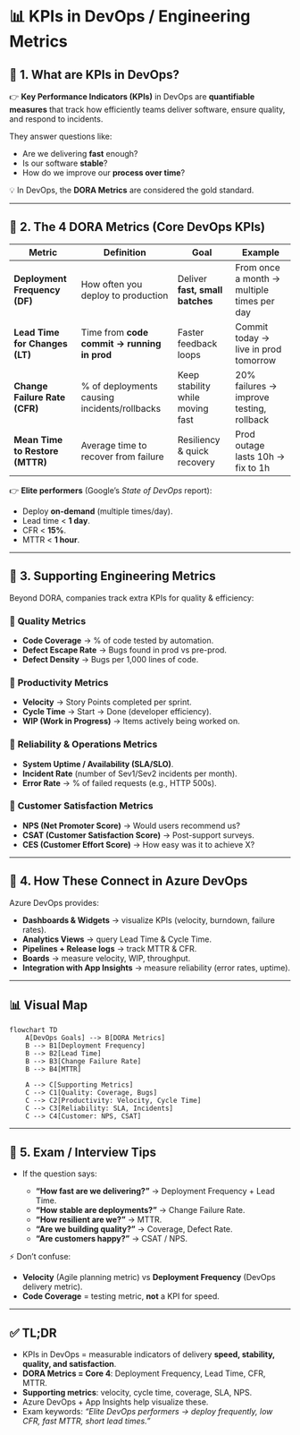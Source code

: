 # 📊 KPIs in DevOps / Engineering Metrics

## 📌 1. What are KPIs in DevOps?

👉 **Key Performance Indicators (KPIs)** in DevOps are **quantifiable measures** that track how efficiently teams deliver software, ensure quality, and respond to incidents.

They answer questions like:

- Are we delivering **fast** enough?
- Is our software **stable**?
- How do we improve our **process over time**?

💡 In DevOps, the **DORA Metrics** are considered the gold standard.

---

## 📌 2. The 4 DORA Metrics (Core DevOps KPIs)

| Metric                          | Definition                                   | Goal                             | Example                                    |
| ------------------------------- | -------------------------------------------- | -------------------------------- | ------------------------------------------ |
| **Deployment Frequency (DF)**   | How often you deploy to production           | Deliver **fast, small batches**  | From once a month → multiple times per day |
| **Lead Time for Changes (LT)**  | Time from **code commit → running in prod**  | Faster feedback loops            | Commit today → live in prod tomorrow       |
| **Change Failure Rate (CFR)**   | % of deployments causing incidents/rollbacks | Keep stability while moving fast | 20% failures → improve testing, rollback   |
| **Mean Time to Restore (MTTR)** | Average time to recover from failure         | Resiliency & quick recovery      | Prod outage lasts 10h → fix to 1h          |

👉 **Elite performers** (Google’s _State of DevOps_ report):

- Deploy **on-demand** (multiple times/day).
- Lead time < **1 day**.
- CFR < **15%**.
- MTTR < **1 hour**.

---

## 📌 3. Supporting Engineering Metrics

Beyond DORA, companies track extra KPIs for quality & efficiency:

### 🔹 **Quality Metrics**

- **Code Coverage** → % of code tested by automation.
- **Defect Escape Rate** → Bugs found in prod vs pre-prod.
- **Defect Density** → Bugs per 1,000 lines of code.

### 🔹 **Productivity Metrics**

- **Velocity** → Story Points completed per sprint.
- **Cycle Time** → Start → Done (developer efficiency).
- **WIP (Work in Progress)** → Items actively being worked on.

### 🔹 **Reliability & Operations Metrics**

- **System Uptime / Availability (SLA/SLO)**.
- **Incident Rate** (number of Sev1/Sev2 incidents per month).
- **Error Rate** → % of failed requests (e.g., HTTP 500s).

### 🔹 **Customer Satisfaction Metrics**

- **NPS (Net Promoter Score)** → Would users recommend us?
- **CSAT (Customer Satisfaction Score)** → Post-support surveys.
- **CES (Customer Effort Score)** → How easy was it to achieve X?

---

## 📌 4. How These Connect in Azure DevOps

Azure DevOps provides:

- **Dashboards & Widgets** → visualize KPIs (velocity, burndown, failure rates).
- **Analytics Views** → query Lead Time & Cycle Time.
- **Pipelines + Release logs** → track MTTR & CFR.
- **Boards** → measure velocity, WIP, throughput.
- **Integration with App Insights** → measure reliability (error rates, uptime).

---

## 📊 Visual Map

```mermaid
flowchart TD
    A[DevOps Goals] --> B[DORA Metrics]
    B --> B1[Deployment Frequency]
    B --> B2[Lead Time]
    B --> B3[Change Failure Rate]
    B --> B4[MTTR]

    A --> C[Supporting Metrics]
    C --> C1[Quality: Coverage, Bugs]
    C --> C2[Productivity: Velocity, Cycle Time]
    C --> C3[Reliability: SLA, Incidents]
    C --> C4[Customer: NPS, CSAT]
```

---

## 📌 5. Exam / Interview Tips

- If the question says:

  - **“How fast are we delivering?”** → Deployment Frequency + Lead Time.
  - **“How stable are deployments?”** → Change Failure Rate.
  - **“How resilient are we?”** → MTTR.
  - **“Are we building quality?”** → Coverage, Defect Rate.
  - **“Are customers happy?”** → CSAT / NPS.

⚡ Don’t confuse:

- **Velocity** (Agile planning metric) vs **Deployment Frequency** (DevOps delivery metric).
- **Code Coverage** = testing metric, **not** a KPI for speed.

---

## ✅ TL;DR

- KPIs in DevOps = measurable indicators of delivery **speed, stability, quality, and satisfaction**.
- **DORA Metrics = Core 4**: Deployment Frequency, Lead Time, CFR, MTTR.
- **Supporting metrics**: velocity, cycle time, coverage, SLA, NPS.
- Azure DevOps + App Insights help visualize these.
- Exam keywords: _“Elite DevOps performers → deploy frequently, low CFR, fast MTTR, short lead times.”_
